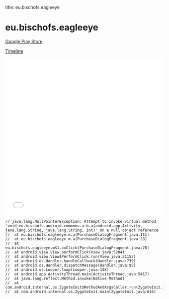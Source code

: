 title: eu.bischofs.eagleeye

# eu.bischofs.eagleeye

[Google Play Store](https://play.google.com/store/apps/details?id=eu.bischofs.eagleeye)

[Timeline](./vis-timeline.html)

<iframe src="./vis-timeline.html" width="100%" height="500px" style="border:none;"></iframe>

```
// java.lang.NullPointerException: Attempt to invoke virtual method 'void eu.bischofs.android.commons.a.b.a(android.app.Activity, java.lang.String, java.lang.String, int)' on a null object reference
// 	at eu.bischofs.eagleeye.m.a(PurchaseDialogFragment.java:111)
// 	at eu.bischofs.eagleeye.m.a(PurchaseDialogFragment.java:28)
// 	at eu.bischofs.eagleeye.m$1.onClick(PurchaseDialogFragment.java:78)
// 	at android.view.View.performClick(View.java:5204)
// 	at android.view.View$PerformClick.run(View.java:21153)
// 	at android.os.Handler.handleCallback(Handler.java:739)
// 	at android.os.Handler.dispatchMessage(Handler.java:95)
// 	at android.os.Looper.loop(Looper.java:148)
// 	at android.app.ActivityThread.main(ActivityThread.java:5417)
// 	at java.lang.reflect.Method.invoke(Native Method)
// 	at com.android.internal.os.ZygoteInit$MethodAndArgsCaller.run(ZygoteInit.java:726)
// 	at com.android.internal.os.ZygoteInit.main(ZygoteInit.java:616)

```



